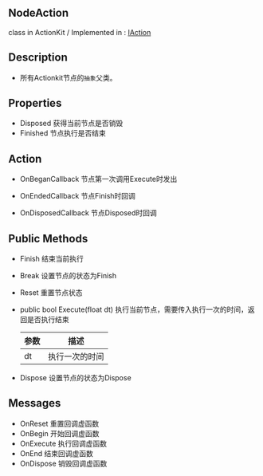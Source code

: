 ## NodeAction 

class in ActionKit / Implemented in : [IAction](https://github.com/827922094/Action-Kit-API/blob/master/www.baidu.com)

## Description

- 所有Actionkit节点的`抽象`父类。

## Properties

* Disposed   		    获得当前节点是否销毁
* Finished                        节点执行是否结束

## Action

   * OnBeganCallback 	节点第一次调用Execute时发出

   * OnEndedCallback         节点Finish时回调

   * OnDisposedCallback     节点Disposed时回调


## Public Methods

* Finish			      结束当前执行

* Break                              设置节点的状态为Finish

* Reset                              重置节点状态

* public bool Execute(float dt)     执行当前节点，需要传入执行一次的时间，返回是否执行结束


  | 参数 | 描述           |
  | ---- | -------------- |
  | dt   | 执行一次的时间 |

* Dispose                          设置节点的状态为Dispose

## Messages

- OnReset                         重置回调虚函数
- OnBegin                         开始回调虚函数
- OnExecute                      执行回调虚函数
- OnEnd                            结束回调虚函数
- OnDispose                     销毁回调虚函数



